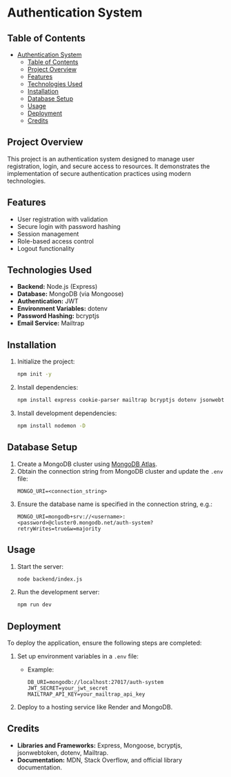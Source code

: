 # Authentication System

## Table of Contents

- [Authentication System](#authentication-system)
  - [Table of Contents](#table-of-contents)
  - [Project Overview](#project-overview)
  - [Features](#features)
  - [Technologies Used](#technologies-used)
  - [Installation](#installation)
  - [Database Setup](#database-setup)
  - [Usage](#usage)
  - [Deployment](#deployment)
  - [Credits](#credits)

## Project Overview

This project is an authentication system designed to manage user registration, login, and secure access to resources. It demonstrates the implementation of secure authentication practices using modern technologies.

## Features

- User registration with validation
- Secure login with password hashing
- Session management
- Role-based access control
- Logout functionality

## Technologies Used

- **Backend:** Node.js (Express)
- **Database:** MongoDB (via Mongoose)
- **Authentication:** JWT
- **Environment Variables:** dotenv
- **Password Hashing:** bcryptjs
- **Email Service:** Mailtrap

## Installation

1. Initialize the project:
   ```bash
   npm init -y
   ```

2. Install dependencies:
   ```bash
   npm install express cookie-parser mailtrap bcryptjs dotenv jsonwebtoken mongoose crypto
   ```

3. Install development dependencies:
   ```bash
   npm install nodemon -D
   ```

## Database Setup

1. Create a MongoDB cluster using [MongoDB Atlas](https://www.mongodb.com/atlas/database).
2. Obtain the connection string from MongoDB cluster and update the `.env` file:
   ```
   MONGO_URI=<connection_string>
   ```
3. Ensure the database name is specified in the connection string, e.g.:
   ```
   MONGO_URI=mongodb+srv://<username>:<password>@cluster0.mongodb.net/auth-system?retryWrites=true&w=majority
   ```

## Usage

1. Start the server:
   ```bash
   node backend/index.js
   ```

2. Run the development server:
   ```bash
   npm run dev
   ```

## Deployment

To deploy the application, ensure the following steps are completed:

1. Set up environment variables in a `.env` file:
   - Example:
     ```
     DB_URI=mongodb://localhost:27017/auth-system
     JWT_SECRET=your_jwt_secret
     MAILTRAP_API_KEY=your_mailtrap_api_key
     ```

2. Deploy to a hosting service like Render and MongoDB.

## Credits

- **Libraries and Frameworks:** Express, Mongoose, bcryptjs, jsonwebtoken, dotenv, Mailtrap.
- **Documentation:** MDN, Stack Overflow, and official library documentation.

